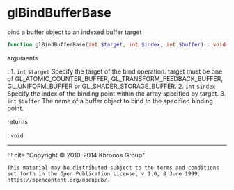 # glBindBufferBase
bind a buffer object to an indexed buffer target

```php
function glBindBufferBase(int $target, int $index, int $buffer) : void
```

arguments

:    1. `int` `$target` Specify the target of the bind operation. target must be
    one of <constant>GL_ATOMIC_COUNTER_BUFFER</constant>,
    <constant>GL_TRANSFORM_FEEDBACK_BUFFER</constant>,
    <constant>GL_UNIFORM_BUFFER</constant> or
    <constant>GL_SHADER_STORAGE_BUFFER</constant>.
    2. `int` `$index` Specify the index of the binding point within the array
    specified by target.
    3. `int` `$buffer` The name of a buffer object to bind to the specified
    binding point.

returns

:    `void` 

---
     

!!! cite "Copyright © 2010-2014 Khronos Group"

    This material may be distributed subject to the terms and conditions set forth in the Open Publication License, v 1.0, 8 June 1999. https://opencontent.org/openpub/.